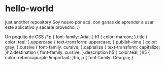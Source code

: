 # hello-world
just another repository
Soy nuevo por acá, con ganas de aprender a usar este aplicativo y sacarle provecho. 
:) 

Un poquito de CSS
/*p {
    font-family: Arial;
} h1 {
    color: maroon;
}.title {
    color: teal;
}.uppercase {
    text-transform: uppercase;
}.publish-time {
    color: gray;
}.cursive {
    font-family: cursive;
}.capitalize {
    text-transform: capitalize;
}h2.destination {
    font-family: cursive;
}.description h5 {
    color:teal;
}h5 {
    color: rebeccapurple !important;
}h5, p {
    font-family: Georgia;
}
